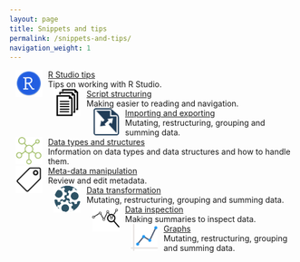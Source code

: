 ```yaml
---
layout: page
title: Snippets and tips
permalink: /snippets-and-tips/
navigation_weight: 1
---
```


<div id="container">
  <div id="left_page">
    <div class="boxed_page">
      <img src="/_pages/snippets-and-tips/r-studio-tips.png" alt="Image text" style="margin: 0px 10px" width="48" height="48" align="left"/>
      <a href="/r-studio-tips/">R Studio tips</a><br>
      Tips on working with R Studio.
      <br>
    </div>
  </div>
  <div id="right_page">
    <div class="boxed_page">
      <img src="/_pages/snippets-and-tips/script-structuring.png" alt="Image text" style="margin: 0px 10px" width="48" height="48" align="left"/>
      <a href="/script-structuring/">Script structuring</a><br>
      Making easier to reading and navigation.
      <br>
    </div>
  </div>
</div>

<div id="container">
  <div id="left_page">
    <div class="boxed_page">
      <img src="/_pages/snippets-and-tips/importing-exporting.png" alt="Image text" style="margin: 0px 10px" width="48" height="48" align="left"/>
      <a href="/importing-exporting/">Importing and exporting</a><br>
      Mutating, restructuring, grouping and summing data.
      <br>
    </div>
  </div>
  <div id="right_page">
    <div class="boxed_page">
      <img src="/_pages/snippets-and-tips/data-types.png" alt="Image text" style="margin: 0px 10px" width="48" height="48" align="left"/>
      <a href="/data-types/">Data types and structures</a><br>
      Information on data types and data structures and how to handle them.
      <br>
    </div>
  </div>
</div

<div id="container">
  <div id="left_page">
    <div class="boxed_page">
      <img src="/_pages/snippets-and-tips/meta-data.png" alt="Image text" style="margin: 0px 10px" width="48" height="48" align="left"/>
      <a href="/meta-data-manipulation/">Meta-data manipulation</a><br>
      Review and edit metadata.
      <br>
    </div>
  </div>
  <div id="right_page">
    <div class="boxed_page">
      <img src="/_pages/snippets-and-tips/data-transformation.png" alt="Image text" style="margin: 0px 10px" width="48" height="48" align="left"/>
      <a href="/script-structuring/">Data transformation</a><br>
      Mutating, restructuring, grouping and summing data.
      <br>
    </div>
  </div>
</div>

<div id="container">
  <div id="left_page">
    <div class="boxed_page">
      <img src="/_pages/snippets-and-tips/data-inspection.png" alt="Image text" style="margin: 0px 10px" width="48" height="48" align="left"/>
      <a href="/meta-data-manipulation/">Data inspection</a><br>
      Making summaries to inspect data.
      <br>
    </div>
  </div>
  <div id="right_page">
    <div class="boxed_page">
      <img src="/_pages/snippets-and-tips/graphs.png" alt="Image text" style="margin: 0px 10px" width="48" height="48" align="left"/>
      <a href="/graphs/">Graphs</a><br>
      Mutating, restructuring, grouping and summing data.
      <br>
    </div>
  </div>
</div>
<br><br><br><br>
